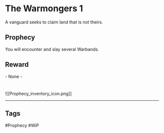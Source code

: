 # The Warmongers 1
A vanguard seeks to claim land that is not theirs.
## Prophecy
You will encounter and slay several Warbands.
## Reward
\- None -

#
![[Prophecy_inventory_icon.png]]

---
## Tags
#Prophecy
#WiP 
